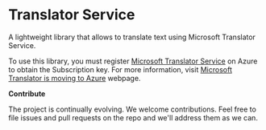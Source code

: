 # Translator Service
A lightweight library that allows to translate text using Microsoft Translator Service.

To use this library, you must register [Microsoft Translator Service](https://portal.azure.com/#create/Microsoft.CognitiveServices/apitype/TextTranslation) on Azure to obtain the Subscription key. For more information, visit [Microsoft Translator is moving to Azure](https://translatorbusiness.uservoice.com/knowledgebase/articles/1078534-microsoft-translator-on-azure) webpage.

**Contribute**

The project is continually evolving. We welcome contributions. Feel free to file issues and pull requests on the repo and we'll address them as we can. 
